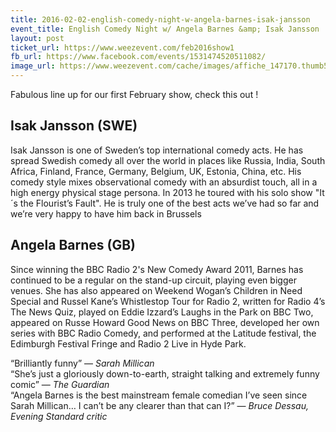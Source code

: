 ```yaml
---
title: 2016-02-02-english-comedy-night-w-angela-barnes-isak-jansson
event_title: English Comedy Night w/ Angela Barnes &amp; Isak Jansson
layout: post
ticket_url: https://www.weezevent.com/feb2016show1
fb_url: https://www.facebook.com/events/1531474520511082/
image_url: https://www.weezevent.com/cache/images/affiche_147170.thumb53700.1450192210.png
---
```


Fabulous line up for our first February show, check this out !

## Isak Jansson (SWE)

Isak Jansson is one of Sweden’s top international comedy acts. He has spread Swedish comedy all over the world in places like Russia, India, South Africa, Finland, France, Germany, Belgium, UK, Estonia, China, etc.
His comedy style mixes observational comedy with an absurdist touch, all in a high energy physical stage persona. In 2013 he toured with his solo show "It´s the Flourist’s Fault".
He is truly one of the best acts we’ve had so far and we’re very happy to have him back in Brussels

## Angela Barnes (GB)

Since winning the BBC Radio 2's New Comedy Award 2011, Barnes has continued to be a regular on the stand-up circuit, playing even bigger venues. She has also appeared on Weekend Wogan’s Children in Need Special and Russel Kane’s Whistlestop Tour for Radio 2, written for Radio 4’s The News Quiz, played on Eddie Izzard’s Laughs in the Park on BBC Two, appeared on Russe Howard Good News on BBC Three, developed her own series with BBC Radio Comedy, and performed at the Latitude festival, the Edimburgh Festival Fringe and Radio 2 Live in Hyde Park.

“Brilliantly funny” &mdash; *Sarah Millican*  
“She’s just a gloriously down-to-earth, straight talking and extremely funny comic” &mdash; *The Guardian*  
“Angela Barnes is the best mainstream female comedian I’ve seen since Sarah Millican… I can’t be any clearer than that can I?” &mdash; *Bruce Dessau, Evening Standard critic*
